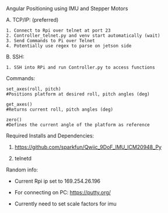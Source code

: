 Angular Positioning using IMU and Stepper Motors


A. TCP/IP: (preferred)

    1. Connect to Rpi over telnet at port 23
    2. Controller_telnet.py and venv start automatically (wait)
    3. Send Commands to Pi over Telnet
    4. Potentially use regex to parse on jetson side


B. SSH:
   
    1. SSH into RPi and run Controller.py to access functions


Commands:

    set_axes(roll, pitch)
    #Positions platform at desired roll, pitch angles (deg)

    get_axes()
    #Returns current roll, pitch angles (deg)

    zero()
    #Defines the current angle of the platform as reference



Required Installs and Dependencies:

1. https://github.com/sparkfun/Qwiic_9DoF_IMU_ICM20948_Py

2. telnetd

Random info:

- Current Rpi ip set to 169.254.26.196
    
- For connecting on PC: https://putty.org/

- Currently need to set scale factors for imu

